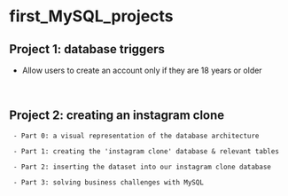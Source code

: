 # first_MySQL_projects

## Project 1: database triggers
   - Allow users to create an account only if they are 18 years or older
<br>
      
## Project 2: creating an instagram clone
     - Part 0: a visual representation of the database architecture
      
     - Part 1: creating the 'instagram clone' database & relevant tables
      
     - Part 2: inserting the dataset into our instagram clone database
      
     - Part 3: solving business challenges with MySQL

